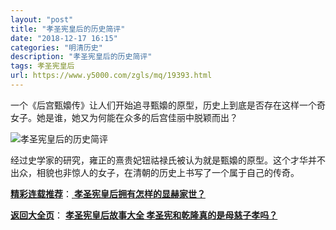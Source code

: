 ```yaml
---
layout: "post"
title: "孝圣宪皇后的历史简评"
date: "2018-12-17 16:15"
categories: "明清历史"
description: "孝圣宪皇后的历史简评"
tags: 孝圣宪皇后
url: https://www.y5000.com/zgls/mq/19393.html
---
```






一个《后宫甄嬝传》让人们开始追寻甄嬝的原型，历史上到底是否存在这样一个奇女子。她是谁，她又为何能在众多的后宫佳丽中脱颖而出？

![孝圣宪皇后的历史简评](/uploads/allimg/170418/6-1F41P94119317.JPG)

经过史学家的研究，雍正的熹贵妃钮祜禄氏被认为就是甄嬝的原型。这个才华并不出众，相貌也非惊人的女子，在清朝的历史上书写了一个属于自己的传奇。

[**精彩连载推荐**](https://www.y5000.com/zgls/mq/19394.html)：[
**孝圣宪皇后拥有怎样的显赫家世？**](https://www.y5000.com/zgls/mq/19394.html)

[**返回大全页**](https://www.y5000.com/zgls/mq/19406.html)： **[孝圣宪皇后故事大全
孝圣宪和乾隆真的是母慈子孝吗？](https://www.y5000.com/zgls/mq/19406.html)**
